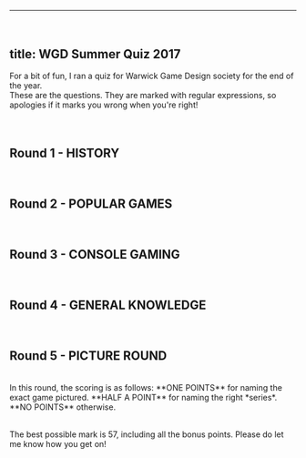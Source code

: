 ---------------------------
title: WGD Summer Quiz 2017
---------------------------

For a bit of fun, I ran a quiz for Warwick Game Design society for the end of the year.  
These are the questions. They are marked with regular expressions, so apologies if it marks you wrong when you're right!

<script>

function mark(n, q, a, qn) {
    if(q.num == undefined) q.num = 1;
    a = a.toLowerCase().replace(/[,.;:\-\s'"]/g,"");

    var answersRight = 0;
    for(var i=0; i<q.num; i++) {
        for(var an=0; an<q.answer.length; an++) {
             if(a.match(q.answer[an])) {
                 answersRight+=1;
                 a = a.replace(new RegExp(q.answer[an],"g"), "");
                 if(q.style == "first") {
                     q.which = an;
                     break;
                 }
             }
        }
    }

    if(q.style == "first")   q.mark = answersRight>0?q.value[q.which]:0;
    if(q.style == "minimum") q.mark = answersRight>=q.num?q.value:0;
    if(q.style == "each")    q.mark = Math.floor(answersRight * q.value);

    console.log(q.hash);
    let inputBox = document.querySelector(`#${q.hash} input`);
    inputBox.style.border = ""+Math.max(1,Math.min(q.mark,2)) + "px solid "+['red', 'green', 'limegreen'][Math.min(q.mark,2)];

    return q.mark;
}

function markAll(questions, qn, answerfield) {
    var answers = [...document.querySelectorAll("#"+qn + " .answer")].map((s)=>s.value);
    var total = 0;
    console.log(answers);
    for(var i=0; i<answers.length; i++) {
        total += mark(i, questions[i], answers[i], qn);
    }
    answerfield.innerHTML = "Total: " + total;
    answerfield.setAttribute("data-total", total);

    var all = document.querySelectorAll(".mark");
    console.log(all);
    var done = true;
    var tot = 0;
    for(var i=0; i<all.length; i++) {
        if(all[i].dataset.total === undefined) {
            done = false; 
            break;
        }
        else tot += all[i].dataset.total;
    }
    if(done) {
         document.querySelector("#totalmark").innerHTML = "Grand Total: " + tot;
    }
}

function construct(questions, qn) {
    let newRound = document.createElement('div');
    newRound.id = ""+qn;
    document.querySelector(".content").appendChild(newRound);
    for(var i=0; i<questions.length; i++) {
        questions[i].hash = btoa(questions[i].question).replace(/[\+=/]/g,'');
        let newQ = document.createElement('div');
        newQ.classList.add('flexr');
        newQ.id = questions[i].hash;
        newQ.innerHTML = `<p class='number'>${i+1}</p></div><div class='question'><p class='question'>${questions[i].question}</p></div><div><p><input class='answer'></input></p></div></div>`;
        newRound.appendChild(newQ);
    }

    let newMark = document.createElement('div');
    newMark.classList.add('flexr');
    newMark.innerHTML = `<button onclick="markAll(${qn}, '${qn}', document.querySelector('#${qn} .mark'))">Mark!</button><div class="mark"></div>`
    newRound.appendChild(newMark);
}
</script>

<style>
.question {
}
audio {
width:100%;
padding:0 1em;
box-sizing:border-box;
    margin-top:1em;
background-color:white;
}
h2 {
    margin-top:4rem;
}
.flexr {
    display:flex;
    flex-direction:row;
    position:relative;
    width:100%;
    align-items:center;
}
.flexr>div {
    display:flex;
    flex-direction:column;
}
.flexr div.question {
    flex-grow:1;
    flex-basis: 0;
    margin-right:1rem;
}
.flexr div, .flexr p {
    margin-top:0;
}
.number {
    font-size:2em;
    display:inline-block;
    margin:0.5em !important;
    vertical-align:baseline;
    width:1em;
    flex-shrink:0;
}
.content .left {
    text-align:left;
}
input {
    width:240px;
    height:1.5em;
    border:0.5px solid darkorchid;
}
button {
    width: calc(100% - 240px - 2em);
    height: 2em;
    margin: auto;
    margin-top: 2em;
    display:block;
}
.mark {
    width:240px;
    text-align:center;
    font-size:1.5em;
}
.content img {
    width: 20em !important;
    max-width: 50vw;
    height: 10em !important;
    object-fit: cover;
}
#totalmark {
    font-size:3em;
    text-align:center;   
    margin-top:0.3em;
}
</style>


## Round 1 - HISTORY

<script>
var qr1 = 
[
{
question: "What was the name of Peter Molyneux's mobile based 2012 social experiment?<br><i>+1 Mark for the full, 5-word title.</i>",
answer: [/curiositywhatsinsidethecube/,/curiosity/],
value: [2,1],
style:"first",
num: 2
},
{
question: "How many dungeons are there in the original Legend of Zelda?",
answer: [/9/, /nine/],
value: 1,
style:"minimum"
},
{
question: "Which BioWare game series is set in the Forgotten Realms Dungeons and Dragons campaign setting?",
answer: [/baldursgate/, /neverwinternights/, /icewinddale/],
value: 1,
style:"minimum"
},
{
question: "What colour is the '1' in the original Microsoft Minesweeper?",
answer: [/blue/],
value: 1,
style:"minimum"
},
{
question: "Which 1984 space game starts the player with only a small trading ship and 100 credits?",
answer: [/elite/],
value: 1,
style:"minimum"
},
{
question: "Strategy game Age of Empires has 4 resources.<br>1 point if you can name two, 2 points if you can name all.",
answer: [/wood|logs/, /food|meat/, /gold|money/, /stone|rock/],
value: 0.5,
style:"each"
},
{
question: "Which game is credited as the first ever roguelike?",
answer: [/rogue/],
value: 1,
style:"minimum"
},
{
question: "Name TWO ways to die in the original Oregon Trail game.<br><i>This question is worth 2 points!",
answer: [/dysente?ry/, /measles/, /snakebite/, /typhoid/, /cholera/, /drown/, /exhaustion/, /gun|shot/],
value: 2,
style:"minimum",
num: 2
},
{
question: "What was the name of Pac-Man before it was called Pac-Man?",
answer: [/pucman/, /puckman/],
value: 1,
style:"minimum"
},
{
question: "Name any one of the Sims 1 expansion packs.",
answer: [/living?large/, /houseparty/, /hotdate/, /vacation/, /unleashed/, /superstar/, /making?magic/],
value: 1,
style:"minimum"
}
];
construct(qr1, "qr1");
</script>

## Round 2 - POPULAR GAMES

<script>
var qr2 = 
[
{
question: "What is the best selling videogame of all time?<br><i>Across all platforms and including bundled versions.",
answer: [/tetris/],
value: 1,
style:"minimum"
},
{
question: "How many heroes did Overwatch have at launch?",
answer: [/21|twentyone/],
value: 1,
style:"minimum"
},
{
question: "What are the two flying boss enemies in Minecraft called?<br><i>One point for each.",
answer: [/wither/, /end(er)?dragon/],
value: 1,
style:"each"
},
{
question: "Which city is Grand Theft Auto V's setting based on?",
answer: [/la|losangeles/],
value: 1,
style:"minimum"
},
{
question: "Which tune plays when you complete a level in Peggle?",
answer: [/odetojoy/, /ninthsymphony/, /9thsymphony/],
value: 1,
style:"minimum"
},
{
question: "What is the name of the online virtual world created by Linden Labs?",
answer: [/(2|seco)ndlife/],
value: 1,
style:"minimum"
},
{
question: "Which British celebrity narrates the Little Big Planet series?",
answer: [/ste(v|ph)enfry/],
value: 1,
style:"minimum"
},
{
question: "What colour are Wario's dungarees?",
answer: [/purple/],
value: 1,
style:"minimum"
},
{
question: "Name any non-traditional cake ingredient in the delicious chocolate cake from Portal.",
answer: [/fishshapedcrackers/, /fishshapedcandies/, /fishshapedsolidwaste/, /fishshapeddirt/, /fishshapedethylbenzene/, /pullandpeellicorice/, /fishshapedvolatileorganiccompounds/, /sedimentshapedsediment/, /candycoatedpeanutbutterpiecesshapedlikefish/, /lemonjuice/, /alpharesins/, /unsaturatedpolyesterresin/, /fiberglasssurfaceresins/, /volatilemaltedmilkimpoundments/, /geosyntheticmembranes/, /granulatedsugar/, /howtokillsomeonewithyourbarehands/, /rhubarb/, /crossboreholeelectromagneticimagingrhubarb/, /adjustablealuminumheadpositioner/, /electricneedleinjector/, /injectorneedle/, /cranialcaps/],
value: 1,
style:"minimum"
},
{
question: "What is the name of the FIRST expansion for the Witcher III: Wild Hunt?",
answer: [/hearts?ofstone/],
value: 1,
style:"minimum"
}
];
construct(qr2,"qr2");
</script>

## Round 3 - CONSOLE GAMING

<script>
var qr3 = 
[
{
question: "How many quadrants light up on the Xbox 360 when a nonspecific hardware failure occurs?",
answer: [/3|three/],
value: 1,
style:"minimum"
},
{
question: "What was the FULL name of the first Halo game?",
answer: [/combatevolved/],
value: 1,
style:"minimum"
},
{
question: "How many inputs total did the original NES controller have?",
answer: [/8|eight/],
value: 1,
style:"minimum"
},
{
question: "What was the first games console released in the 21st Century? <br><i>(on/after Jan 1, 2000)",
answer: [/(ps|playstation)(2|two)/],
value: 1,
style:"minimum"
},
{
question: "Name ONE European launch title for the original Nintendo DS.",
answer: [/asphalt/, /mrdriller/, /pingpals/, /pokemondash/, /polarium/, /projectrub/, /feelthemagic/, /rayman/, /atariclassics/, /robots/, /spiderman/, /sprung/, /supermario64/, /tigerwoods/, /pgatour/, /urbz/, /warioware/, /zookeeper/],
value: 1,
style:"minimum"
},
{
question: "How many units did the PS1 sell worldwide, to the nearest 10 million?",
answer: [/(1|one)(00|hundred)/],
value: 1,
style:"minimum"
},
{
question: "What was the UK name of the Sega Genesis?",
answer: [/megadrive/],
value: 1,
style:"minimum"
},
{
question: "What is the name of Solid Snake's brother in Metal Gear Solid?",
answer: [/liquid/],
value: 1,
style:"minimum"
},
{
question: "Which game for the Wii has a critical bug which allows for homebrew game execution?",
answer: [/zelda/, /twilightprincess/, /smash(.*)brawl/, /smash/, /indianajones/, /yugioh/, /legobatman/, /starwars/, /symphonia/],
value: 1,
style:"minimum"
},
{
question: "Which games company recently announced that they are re-entering the hardware scene?<br><i>(Recent as of June 2017)",
answer: [/atari/],
value: 1,
style:"minimum"
}
];
construct(qr3,"qr3");
</script>

## Round 4 - GENERAL KNOWLEDGE

<script>
var qr4 = 
[
{
question: "Which YouTube pundit is said to have inadvertently created Five Nights at Freddy's, with their review of terrible mobile game Chipper &amp; Sons Lumber Co.?",
answer: [/jim/],
value: 1,
style:"minimum"
},
{
question: "Music round! Name the game. Bonus point if you can name the location in-game where the music plays.<br><audio controls><source src='https://dixonary.co.uk:3000/s/musq1.mp3' type='audio/mpeg'></audio>",
answer: [/breathofthewild/, /stable/],
value: 1,
style:"each"
},
{
question: "There are three classes in World of Warcraft which do not feature in Hearthstone. One point for each.<br><i>(As of June 2017.)",
answer: [/monk/, /dk|deathknight/, /demonhunter/],
value: 1,
style:"each"
},
{
question: "Music question 2! Name that game.<br><audio controls><source src='https://dixonary.co.uk:3000/s/musq2.mp3' type='audio/mpeg'></audio>",
answer: [/hexagon/],
value: 1,
style:"minimum"
},
{
question: "What was JAGEX originally short for?",
answer: [/javagam(.*)experts/],
value: 1,
style:"minimum"
},
{
question: "Music question 3! Name that game.<br><audio controls><source src='https://dixonary.co.uk:3000/s/musq3.mp3' type='audio/mpeg'></audio>",
answer: [/glide/],
value: 1,
style:"minimum"
},
{
question: "Which fantasy console was released by Lexaloffle in 2016?",
answer: [/pico8/],
value: 1,
style:"minimum"
},
{
question: "Last music question! Name that game.<br><audio controls><source src='https://dixonary.co.uk:3000/s/musq4.mp3' type='audio/mpeg'></audio>",
answer: [/doom/],
value: 1,
style:"minimum"
},
{
question: "In what year did Minecraft first surpass 1000 sales in a 24 hour period?",
answer: [/2010|twentyten|twothousand(.*)ten/],
value: 1,
style:"minimum"
},
{
question: "What is the game with the highest critical rating of all time? It is the only game to have a score of 99 out of 100 on Metacritic.",
answer: [/ocarina/],
value: 1,
style:"minimum"
}
];
construct(qr4,"qr4");
</script>

## Round 5 - PICTURE ROUND

<br>
In this round, the scoring is as follows:  
**ONE POINTS** for naming the exact game pictured.  
**HALF A POINT** for naming the right *series*.  
**NO POINTS** otherwise.
<br><br>


<script>
var qr5 = 
[
{
question: "<img src='/static/images/quiz/1.png' />",
answer: [/yoshis?wooll?yworld/, /yoshi/],
value: [1,0.5],
style:"first"
},
{
question: "<img src='/static/images/quiz/2.png' />",
answer: [/(gta|grandtheftauto)(4|four|iv)/, /gta|grandtheftauto/],
value: [1,0.5],
style:"first"
},
{
question: "<img src='/static/images/quiz/3.png' />",
answer: [/monumentvalley(2|two|ii)/, /monumentvalley/],
value: [1,0.5],
style:"first"
},
{
question: "<img src='/static/images/quiz/4.png' />",
answer: [/(cod|callofduty)(4|modernwarfare)/, /cod|callofduty/],
value: [1,0.5],
style:"first"
},
{
question: "<img src='/static/images/quiz/5.png' />",
answer: [/bubblebobble/],
value: [1,0.5],
style:"first"
},
{
question: "<img src='/static/images/quiz/6.png' />",
answer: [/monopoly/],
value: [1,0.5],
style:"first"
},
{
question: "<img src='/static/images/quiz/7.png' />",
answer: [/spelunky/],
value: [1,0.5],
style:"first"
},
{
question: "<img src='/static/images/quiz/8.png' />",
answer: [/^n\+\+$/,/^n/],
value: [1,0.5],
style:"first"
},
{
question: "<img src='/static/images/quiz/9.png' />",
answer: [/smash(.*)brawl/, /smash/],
value: [1,0.5],
style:"first"
},
{
question: "<img src='/static/images/quiz/10.png' />",
answer: [/spyrothedragon|^spyro$/, /spyro/],
value: [1,0.5],
style:"first"
}
];
construct(qr5,"qr5");
</script>

<div id="totalmark"></div>

The best possible mark is 57, including all the bonus points. Please do let me know how you get on!

<!-- Oh, and if you want the actual answers, you can see them [here](/static/QuizAs.html). -->

